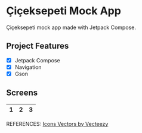# Çiçeksepeti Mock App
Çiçeksepeti mock app made with Jetpack Compose. 

## Project Features
- [x] Jetpack Compose
- [x] Navigation
- [x] Gson

## Screens
|1|2|3|
|--|--|--|


REFERENCES:
<a href="https://www.vecteezy.com/free-vector/icons">Icons Vectors by Vecteezy</a>
